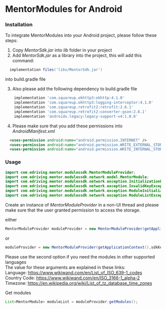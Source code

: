 # MentorModules for Android #

### Installation ###

To integrate MentorModules into your Android project, please  follow these steps:

1. Copy *MentorSdk.jar* into *lib* folder in your project
2. Add *MentorSdk.jar* as a library into the project, this will add this command:
  ```gradle
    implementation files('libs/MentorSdk.jar')
  ```
  into build.gradle file
  
3. Also please add the following dependency to build.gradle file
```gradle
    implementation 'com.squareup.okhttp3:okhttp:4.1.0'
    implementation 'com.squareup.okhttp3:logging-interceptor:4.1.0'
    implementation 'com.squareup.retrofit2:retrofit:2.6.1'
    implementation 'com.squareup.retrofit2:converter-gson:2.6.1'
    implementation 'androidx.legacy:legacy-support-v4:1.0.0'
  ```
  4. Please make sure that you add these permissions into *AndroidManifest.xml* 
  ```xml
    <uses-permission android:name="android.permission.INTERNET" />
    <uses-permission android:name="android.permission.WRITE_EXTERNAL_STORAGE" />
    <uses-permission android:name="android.permission.WRITE_INTERNAL_STORAGE" />
  ```
  


### Usage ###

```java
import com.edriving.mentor.modulessdk.MentorModuleProvider;
import com.edriving.mentor.modulessdk.network.model.MentorModule;
import com.edriving.mentor.modulessdk.network.exception.InitializationException;
import com.edriving.mentor.modulessdk.network.exception.InvalidKeyException;
import com.edriving.mentor.modulessdk.network.exception.ModuleInitializationException;
import com.edriving.mentor.modulessdk.network.exception.ModuleListException;
```
Create an instance of *MentorModuleProvider* in a non-UI thread and please make sure that the user granted permission to access the storage.

either 
```java
MentorModuleProvider moduleProvider = new MentorModuleProvider(getApplicationContext(),sdkKey,yourUserClientId);
```
or
```java
moduleProvider = new MentorModuleProvider(getApplicationContext(),sdkKey,yourUserClientId,"es","419","America/Mexico_City");
```
Please use the second option if you need the modules in other supported languages<br/>
The value for these arguments are explained in these links:<br/>
Language: https://www.wikiwand.com/en/List_of_ISO_639-1_codes<br/>
Country Code: https://www.wikiwand.com/en/ISO_3166-1_alpha-2<br/>
Timezone: https://en.wikipedia.org/wiki/List_of_tz_database_time_zones<br/>

Get modules 
```java
List<MentorModule> moduleList = moduleProvider.getModules();
```



